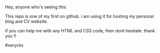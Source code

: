Hey, anyone who's seeing this

This repo is one of my first on github.
i am using it for hosting my personal blog and CV website.

if you can help me with any HTML and CSS code, then dont hesitate.
thank you !!

#xerycks
